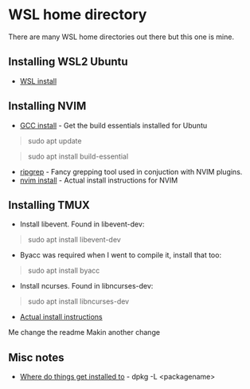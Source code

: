 # WSL home directory

There are many WSL home directories out there but this one is mine.

## Installing WSL2 Ubuntu
- [WSL install](https://learn.microsoft.com/en-us/windows/wsl/install)

## Installing NVIM
- [GCC install](https://linuxize.com/post/how-to-install-gcc-on-ubuntu-20-04/) - Get the build essentials installed for Ubuntu
> sudo apt update

> sudo apt install build-essential
- [ripgrep](https://github.com/BurntSushi/ripgrep?tab=readme-ov-file#installation) - Fancy grepping tool used in conjuction with NVIM plugins.
- [nvim install](https://github.com/neovim/neovim/blob/master/INSTALL.md) - Actual install instructions for NVIM

## Installing TMUX
- Install libevent. Found in libevent-dev:
> sudo apt install libevent-dev
- Byacc was required when I went to compile it, install that too:
> sudo apt install byacc
- Install ncurses. Found in libncurses-dev:
> sudo apt install libncurses-dev
- [Actual install instructions](https://github.com/tmux/tmux/wiki/Installing)

Me change the readme
Makin another change

## Misc notes
- [Where do things get installed to](https://askubuntu.com/questions/408784/after-doing-a-sudo-apt-get-install-app-where-does-the-application-get-stored) - dpkg -L \<packagename\>
